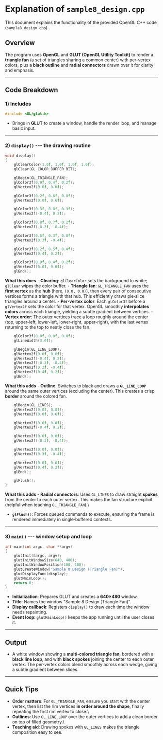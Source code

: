 # Explanation of `sample8_design.cpp`

This document explains the functionality of the provided OpenGL C++ code
(`sample8_design.cpp`).

## Overview

The program uses **OpenGL** and **GLUT (OpenGL Utility Toolkit)** to
render a **triangle fan** (a set of triangles sharing a common center)
with per-vertex colors, plus a **black outline** and **radial
connectors** drawn over it for clarity and emphasis.

------------------------------------------------------------------------

## Code Breakdown

### 1) Includes

``` cpp
#include <GL/glut.h>
```

-   Brings in **GLUT** to create a window, handle the render loop, and
    manage basic input.

------------------------------------------------------------------------

### 2) `display()` --- the drawing routine

``` cpp
void display()
{
    glClearColor(1.0f, 1.0f, 1.0f, 1.0f);
    glClear(GL_COLOR_BUFFER_BIT);

    glBegin(GL_TRIANGLE_FAN);
    glColor3f(0.9f, 0.4f, 0.2f);
    glVertex2f(0.0f, 0.0f);

    glColor3f(0.2f, 0.6f, 0.8f);
    glVertex2f(0.0f, 0.6f);

    glColor3f(0.3f, 0.8f, 0.3f);
    glVertex2f(-0.4f, 0.2f);

    glColor3f(0.8f, 0.7f, 0.2f);
    glVertex2f(-0.3f, -0.4f);

    glColor3f(0.6f, 0.3f, 0.8f);
    glVertex2f(0.3f, -0.4f);

    glColor3f(0.2f, 0.5f, 0.4f);
    glVertex2f(0.4f, 0.2f);

    glColor3f(0.9f, 0.4f, 0.2f);
    glVertex2f(0.0f, 0.6f);
    glEnd();
```

**What this does** - **Clearing**: `glClearColor` sets the background to
white; `glClear` wipes the color buffer. - **Triangle fan**:
`GL_TRIANGLE_FAN` uses the **first vertex** as the **hub** (here,
`(0.0, 0.0)`), then every pair of consecutive vertices forms a triangle
with that hub. This efficiently draws pie‑slice triangles around a
center. - **Per‑vertex color**: Each `glColor3f` before a `glVertex2f`
sets the color for that vertex. OpenGL smoothly **interpolates colors**
across each triangle, yielding a subtle gradient between vertices. -
**Vertex order**: The outer vertices trace a loop roughly around the
center (top, upper-left, lower-left, lower-right, upper-right), with the
last vertex returning to the top to neatly close the fan.

``` cpp
    glColor3f(0.0f, 0.0f, 0.0f);
    glLineWidth(3.0f);

    glBegin(GL_LINE_LOOP);
    glVertex2f(0.0f, 0.6f);
    glVertex2f(-0.4f, 0.2f);
    glVertex2f(-0.3f, -0.4f);
    glVertex2f(0.3f, -0.4f);
    glVertex2f(0.4f, 0.2f);
    glEnd();
```

**What this adds** - **Outline**: Switches to black and draws a
**`GL_LINE_LOOP`** around the same outer vertices (excluding the
center). This creates a crisp **border** around the colored fan.

``` cpp
    glBegin(GL_LINES);
    glVertex2f(0.0f, 0.0f);
    glVertex2f(0.0f, 0.6f);

    glVertex2f(0.0f, 0.0f);
    glVertex2f(-0.4f, 0.2f);

    glVertex2f(0.0f, 0.0f);
    glVertex2f(-0.3f, -0.4f);

    glVertex2f(0.0f, 0.0f);
    glVertex2f(0.3f, -0.4f);

    glVertex2f(0.0f, 0.0f);
    glVertex2f(0.4f, 0.2f);
    glEnd();

    glFlush();
}
```

**What this adds** - **Radial connectors**: Uses `GL_LINES` to draw
straight **spokes** from the center to each outer vertex. This makes the
fan structure explicit (helpful when teaching `GL_TRIANGLE_FAN`).\
- **`glFlush()`**: Forces queued commands to execute, ensuring the frame
is rendered immediately in single‑buffered contexts.

------------------------------------------------------------------------

### 3) `main()` --- window setup and loop

``` cpp
int main(int argc, char **argv)
{
    glutInit(&argc, argv);
    glutInitWindowSize(640, 480);
    glutInitWindowPosition(100, 100);
    glutCreateWindow("Sample 8 Design (Triangle Fan)");
    glutDisplayFunc(display);
    glutMainLoop();
    return 0;
}
```

-   **Initialization**: Prepares GLUT and creates a **640×480** window.
-   **Title**: Names the window "Sample 8 Design (Triangle Fan)".
-   **Display callback**: Registers `display()` to draw each time the
    window needs repainting.
-   **Event loop**: `glutMainLoop()` keeps the app running until the
    user closes it.

------------------------------------------------------------------------

## Output

-   A white window showing a **multi‑colored triangle fan**, bordered
    with a **black line loop**, and with **black spokes** joining the
    center to each outer vertex. The per‑vertex colors blend smoothly
    across each wedge, giving a subtle gradient between slices.

------------------------------------------------------------------------

## Quick Tips

-   **Order matters**: For `GL_TRIANGLE_FAN`, ensure you start with the
    center vertex, then list the rim vertices **in order around the
    shape**, finally repeating the first rim vertex to close.\
-   **Outlines**: Use `GL_LINE_LOOP` over the outer vertices to add a
    clean border on top of filled geometry.\
-   **Teaching aid**: Drawing spokes with `GL_LINES` makes the triangle
    composition easy to see.
